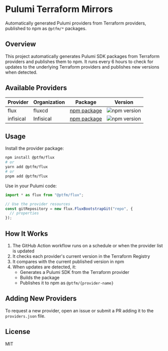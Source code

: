 # Pulumi Terraform Mirrors

Automatically generated Pulumi providers from Terraform providers, published to npm as `@ptfm/*` packages.

## Overview

This project automatically generates Pulumi SDK packages from Terraform providers and publishes them to npm. It runs every 6 hours to check for updates to the underlying Terraform providers and publishes new versions when detected.

## Available Providers

| Provider | Organization | Package | Version |
|----------|--------------|---------|---------|
| flux | fluxcd | [npm package](https://www.npmjs.com/package/@ptfm/flux) | ![npm version](https://img.shields.io/npm/v/@ptfm/flux.svg) |
| infisical | Infisical | [npm package](https://www.npmjs.com/package/@ptfm/infisical) | ![npm version](https://img.shields.io/npm/v/@ptfm/infisical.svg) |

## Usage

Install the provider package:

```bash
npm install @ptfm/flux
# or
yarn add @ptfm/flux
# or
pnpm add @ptfm/flux
```

Use in your Pulumi code:

```typescript
import * as flux from "@ptfm/flux";

// Use the provider resources
const gitRepository = new flux.FluxBootstrapGit("repo", {
  // properties
});
```

## How It Works

1. The GitHub Action workflow runs on a schedule or when the provider list is updated
2. It checks each provider's current version in the Terraform Registry
3. It compares with the current published version in npm
4. When updates are detected, it:
   - Generates a Pulumi SDK from the Terraform provider
   - Builds the package
   - Publishes it to npm as `@ptfm/{provider-name}`

## Adding New Providers

To request a new provider, open an issue or submit a PR adding it to the `providers.json` file.

## License

MIT